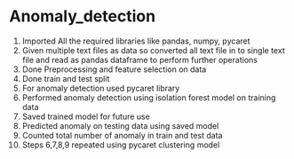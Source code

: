 # Anomaly_detection
1. Imported All the required libraries like pandas, numpy, pycaret
2. Given multiple text files as data so converted all text file in to single text file and read as pandas dataframe to perform further operations
3. Done Preprocessing and feature selection on data
4. Done train and test split
5. For anomaly detection used pycaret library
6. Performed anomaly detection using isolation forest model on training data
7. Saved trained model for future use
8. Predicted anomaly on testing data using saved model
9. Counted total number of anomaly in train and test data
10. Steps 6,7,8,9 repeated using pycaret clustering model
